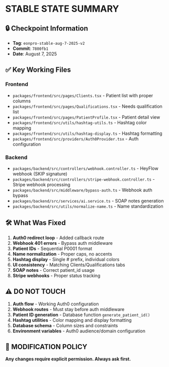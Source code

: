 # STABLE STATE SUMMARY

## 🔒 Checkpoint Information

- **Tag**: `eonpro-stable-aug-7-2025-v2`
- **Commit**: `7800fb1`
- **Date**: August 7, 2025

## ✅ Key Working Files

### Frontend

- `packages/frontend/src/pages/Clients.tsx` - Patient list with proper columns
- `packages/frontend/src/pages/Qualifications.tsx` - Needs qualification list
- `packages/frontend/src/pages/PatientProfile.tsx` - Patient detail view
- `packages/frontend/src/utils/hashtag-utils.ts` - Hashtag color mapping
- `packages/frontend/src/utils/hashtag-display.ts` - Hashtag formatting
- `packages/frontend/src/providers/Auth0Provider.tsx` - Auth configuration

### Backend

- `packages/backend/src/controllers/webhook.controller.ts` - HeyFlow webhook (SKIP signature)
- `packages/backend/src/controllers/stripe-webhook.controller.ts` - Stripe webhook processing
- `packages/backend/src/middleware/bypass-auth.ts` - Webhook auth bypass
- `packages/backend/src/services/ai.service.ts` - SOAP notes generation
- `packages/backend/src/utils/normalize-name.ts` - Name standardization

## 🛠️ What Was Fixed

1. **Auth0 redirect loop** - Added callback route
2. **Webhook 401 errors** - Bypass auth middleware
3. **Patient IDs** - Sequential P0001 format
4. **Name normalization** - Proper caps, no accents
5. **Hashtag display** - Single # prefix, individual colors
6. **UI consistency** - Matching Clients/Qualifications tabs
7. **SOAP notes** - Correct patient_id usage
8. **Stripe webhooks** - Proper status tracking

## ⚠️ DO NOT TOUCH

1. **Auth flow** - Working Auth0 configuration
2. **Webhook routes** - Must stay before auth middleware
3. **Patient ID generation** - Database function `generate_patient_id()`
4. **Hashtag utilities** - Color mapping and display formatting
5. **Database schema** - Column sizes and constraints
6. **Environment variables** - Auth0 audience/domain configuration

## 🚨 MODIFICATION POLICY

**Any changes require explicit permission. Always ask first.**
